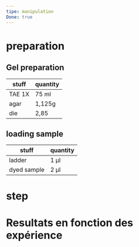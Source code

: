 ```yaml
---
tipe: manipulation
Done: true
---
```


# preparation 

## Gel preparation 
| stuff  | quantity |
|--------|----------|
| TAE 1X | 75 ml    |
| agar   | 1,125g   |
| die    | 2,85     |
## loading sample 
| stuff       | quantity |
| ----------- | -------- |
| ladder      | 1 µl     |
| dyed sample | 2 µl     |

# step 


# Resultats en fonction des expérience 

